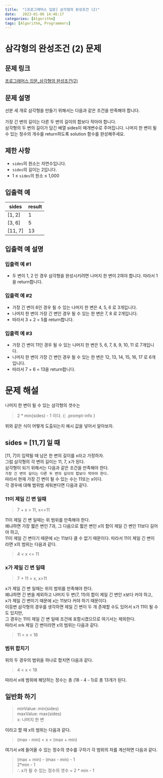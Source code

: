 ```yaml
---
title:  "[프로그래머스 입문] 삼각형의 완성조건 (2)"
date:   2023-01-06 14:46:17
categories: [Algorithm]
tags: [Algorithm, Programmers]
---
```


# 삼각형의 완성조건 (2) 문제

## 문제 링크

[프로그래머스 입문_삼각형의 완성조건(2)](https://school.programmers.co.kr/learn/courses/30/lessons/120868)

## 문제 설명

선분 세 개로 삼각형을 만들기 위해서는 다음과 같은 조건을 만족해야 합니다.  
<br/>
가장 긴 변의 길이는 다른 두 변의 길이의 합보다 작아야 합니다.  
삼각형의 두 변의 길이가 담긴 배열 sides이 매개변수로 주어집니다. 나머지 한 변이 될 수 있는 정수의 개수를 return하도록 solution 함수를 완성해주세요.

## 제한 사항

- `sides`의 원소는 자연수입니다.
- `sides`의 길이는 2입니다.
- 1 ≤ `sides`의 원소 ≤ 1,000

## 입출력 예

| sides  | result  |  
|--------|---------|  
| [1, 2] | 1       |  
| [3, 6] | 5       |  
| [11, 7]| 13      |  

## 입출력 예 설명

### 입출력 예 #1
- 두 변이 1, 2 인 경우 삼각형을 완성시키려면 나머지 한 변이 2여야 합니다. 따라서 1을 return합니다.
### 입출력 예 #2
- 가장 긴 변이 6인 경우
될 수 있는 나머지 한 변은 4, 5, 6 로 3개입니다.
- 나머지 한 변이 가장 긴 변인 경우
될 수 있는 한 변은 7, 8 로 2개입니다.
- 따라서 3 + 2 = 5를 return합니다.
### 입출력 예 #3
- 가장 긴 변이 11인 경우
될 수 있는 나머지 한 변은 5, 6, 7, 8, 9, 10, 11 로 7개입니다.
- 나머지 한 변이 가장 긴 변인 경우
될 수 있는 한 변은 12, 13, 14, 15, 16, 17 로 6개입니다.
- 따라서 7 + 6 = 13을 return합니다.

# 문제 해설
나머지 한 변이 될 수 있는 삼각형의 갯수는  
> 2 * min(sides) - 1 이다. 
{: .prompt-info }  

위와 같은 식이 어떻게 도출되는지 예시 값을 넣어서 알아보자.

## sides = [11,7] 일 때
[11, 7]이 입력될 때 남은 한 변의 길이를 x라고 가정하자.  
그럼 삼각형의 각 변의 길이는 11, 7, x가 된다.  
삼각형이 되기 위해서는 다음과 같은 조건을 만족해야 한다.  
`가장 긴 변의 길이는 다른 두 변의 길이의 합보다 작아야 한다.`  
따라서 현재 가장 긴 변이 될 수 있는 수는 11또는 x이다.  
각 경우에 대해 범위범 세워본다면 다음과 같다.  
### 11이 제일 긴 변 일때
> 7 + x > 11, x<=11

11이 제일 긴 변 일때는 위 범위를 만족해야 한다.  
왜냐하면 가장 짧은 변인 7과, 그 다음으로 짧은 변인 x의 합이 제일 긴 변인 11보다 길어야 하고,  
11이 제일 긴 변이기 때문에 x는 11보다 클 수 없기 때문이다.
따라서 11이 제일 긴 변이라면 x의 범위는 다음과 같다.
> 4 < x <= 11

### x가 제일 긴 변 일때
> 7 + 11 > x, x>11

x가 제일 긴 변 일때는 위의 범위를 만족해야 한다.  
왜냐하면 긴 변을 제외하고 나머지 두 변(7, 11)의 합이 제일 긴 변인 x보다 커야 하고,  
x가 제일 긴 변이기 때문에 x는 11보다 커야 하기 때문이다.  
이등변 삼각형의 경우를 생각하면 제일 긴 변이 두 개 존재할 수도 있어서 x가 11이 될 수도 있지만,  
그 경우는 11이 제일 긴 변 일때 조건에 포함시켰으므로 여기서는 제외한다.  
따라서 xrk 제일 긴 변이라면 x의 범위는 다음과 같다.
> 11 < x < 18

### 범위 합치기
위의 두 경우의 범위을 하나로 합치면 다음과 같다.  
> 4 < x < 18

따라서 x에 범위에 해당하는 정수는 총 (18 - 4 - 1)로 총 13개가 된다.

## 일반화 하기
>minValue: min(sides)  
maxValue: max(sides)  
x: 나머지 한 변  

이라고 할 때 x의 범위는 다음과 같다.
> (max - min) < x < (max + min)

여기서 x에 들어올 수 있는 정수의 갯수를 구하기 각 범위의 차를 계산하면 다음과 같다.
> (max + min) - (max - min) - 1  
> 2*min - 1  
> ∴ x가 될 수 있는 정수의 갯수 =  2 * min - 1


